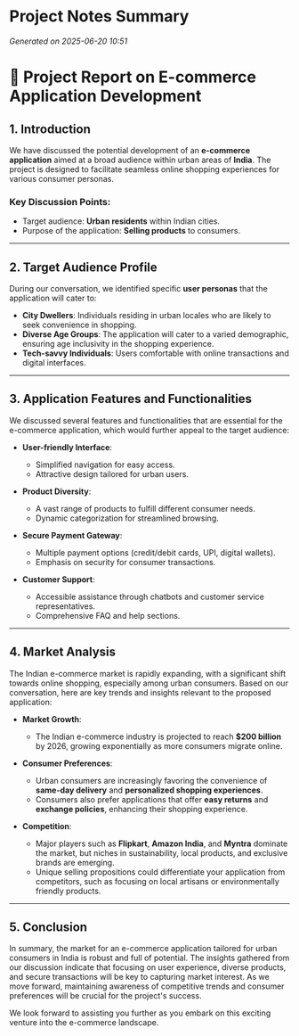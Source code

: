 # Project Notes Summary

*Generated on 2025-06-20 10:51*

# 📝 Project Report on E-commerce Application Development

## **1. Introduction**
We have discussed the potential development of an **e-commerce application** aimed at a broad audience within urban areas of **India**. The project is designed to facilitate seamless online shopping experiences for various consumer personas.

### **Key Discussion Points:**
- Target audience: **Urban residents** within Indian cities.
- Purpose of the application: **Selling products** to consumers.

---

## **2. Target Audience Profile**
During our conversation, we identified specific **user personas** that the application will cater to:

- **City Dwellers**: Individuals residing in urban locales who are likely to seek convenience in shopping.
- **Diverse Age Groups**: The application will cater to a varied demographic, ensuring age inclusivity in the shopping experience.
- **Tech-savvy Individuals**: Users comfortable with online transactions and digital interfaces.

---

## **3. Application Features and Functionalities**
We discussed several features and functionalities that are essential for the e-commerce application, which would further appeal to the target audience:

- **User-friendly Interface**: 
  - Simplified navigation for easy access.
  - Attractive design tailored for urban users.

- **Product Diversity**: 
  - A vast range of products to fulfill different consumer needs.
  - Dynamic categorization for streamlined browsing.

- **Secure Payment Gateway**: 
  - Multiple payment options (credit/debit cards, UPI, digital wallets).
  - Emphasis on security for consumer transactions.

- **Customer Support**: 
  - Accessible assistance through chatbots and customer service representatives.
  - Comprehensive FAQ and help sections.

---

## **4. Market Analysis**
The Indian e-commerce market is rapidly expanding, with a significant shift towards online shopping, especially among urban consumers. Based on our conversation, here are key trends and insights relevant to the proposed application:

- **Market Growth**:
  - The Indian e-commerce industry is projected to reach **$200 billion** by 2026, growing exponentially as more consumers migrate online.
  
- **Consumer Preferences**:
  - Urban consumers are increasingly favoring the convenience of **same-day delivery** and **personalized shopping experiences**.
  - Consumers also prefer applications that offer **easy returns** and **exchange policies**, enhancing their shopping experience.

- **Competition**: 
  - Major players such as **Flipkart**, **Amazon India**, and **Myntra** dominate the market, but niches in sustainability, local products, and exclusive brands are emerging.
  - Unique selling propositions could differentiate your application from competitors, such as focusing on local artisans or environmentally friendly products.

---

## **5. Conclusion**
In summary, the market for an e-commerce application tailored for urban consumers in India is robust and full of potential. The insights gathered from our discussion indicate that focusing on user experience, diverse products, and secure transactions will be key to capturing market interest. As we move forward, maintaining awareness of competitive trends and consumer preferences will be crucial for the project's success. 

We look forward to assisting you further as you embark on this exciting venture into the e-commerce landscape.